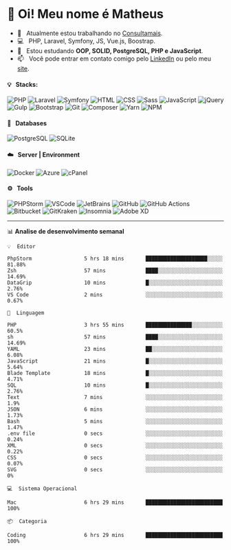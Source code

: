 # 👋 Oi! Meu nome é Matheus

- 🔭 &nbsp; Atualmente estou trabalhando no [Consultamais](https://consultamais.com.br/).
- 💻 &nbsp; PHP, Laravel, Symfony, JS, Vue.js, Boostrap.
- 🌱 &nbsp; Estou estudando **OOP, SOLID, PostgreSQL, PHP e JavaScript**.
- 📫 &nbsp; Você pode entrar em contato comigo pelo [LinkedIn](https://www.linkedin.com/in/matheuscamargoxavier/) ou pelo meu [site](https://matheuscamargo.co).

#### 💡 &nbsp; Stacks:
![PHP](https://img.shields.io/badge/-PHP-777BB4?&logo=php&logoColor=FFFFFF)
![Laravel](https://img.shields.io/badge/-Laravel-FF2D20?&logo=laravel&logoColor=FFFFFF)
![Symfony](https://img.shields.io/badge/-Symfony-000000?&logo=symfony&logoColor=FFFFFF)
![HTML](https://img.shields.io/badge/-HTML-E34F26?&logo=html5&logoColor=FFFFFF)
![CSS](https://img.shields.io/badge/-CSS-1572B6?&logo=css3&logoColor=FFFFFF)
![Sass](https://img.shields.io/badge/-Sass-CC6699?&logo=sass&logoColor=FFFFFF)
![JavaScript](https://img.shields.io/badge/-JavaScript-F7DF1E?&logo=javascript&logoColor=FFFFFF)
![jQuery](https://img.shields.io/badge/-jQuery-0769AD?&logo=jquery&logoColor=FFFFFF)
![Gulp](https://img.shields.io/badge/-Gulp-CF4647?&logo=gulp&logoColor=FFFFFF)
![Bootstrap](https://img.shields.io/badge/-Bootstrap-7952B3?&logo=bootstrap&logoColor=FFFFFF)
![Git](https://img.shields.io/badge/-Git-F05032?&logo=git&logoColor=FFFFFF)
![Composer](https://img.shields.io/badge/-Composer-885630?&logo=composer&logoColor=FFFFFF)
![Yarn](https://img.shields.io/badge/-Yarn-2C8EBB?&logo=yarn&logoColor=FFFFFF)
![NPM](https://img.shields.io/badge/-npm-CB3837?&logo=npm&logoColor=FFFFFF)

#### 💾 &nbsp; Databases
![PostgreSQL](https://img.shields.io/badge/-PostgreSQL-336791?&logo=PostgreSQL&logoColor=FFFFFF)
![SQLite](https://img.shields.io/badge/-SQLite-003B57?&logo=SQLite&logoColor=FFFFFF)

#### ☁️ &nbsp; Server | Environment
![Docker](https://img.shields.io/badge/-Docker-2496ED?&logo=docker&logoColor=FFFFFF)
![Azure](https://img.shields.io/badge/-Azure-0089D6?&logo=microsoft%20azure&logoColor=FFFFFF)
![cPanel](https://img.shields.io/badge/-cPanel-FF6C2C?&logo=cpanel&logoColor=FFFFFF)

#### ⚙️ &nbsp; Tools
![PHPStorm](https://img.shields.io/badge/-PHPStorm-000000?&logo=PHPStorm&logoColor=FFFFFF)
![VSCode](https://img.shields.io/badge/-VSCode-007ACC?&logo=Visual%20Studio%20Code&logoColor=FFFFFF) 
![JetBrains](https://img.shields.io/badge/-JetBrains-000000?&logo=jetbrains&logoColor=FFFFFF) 
![GitHub](https://img.shields.io/badge/-GitHub-181717?&logo=github&logoColor=FFFFFF) 
![GitHub Actions](https://img.shields.io/badge/-GitHub%20Actions-181717?&logo=GitHub%20Actions&logoColor=FFFFFF) 
![Bitbucket](https://img.shields.io/badge/-Bitbucket-0052CC?&logo=bitbucket&logoColor=FFFFFF)
![GitKraken](https://img.shields.io/badge/-GitKraken-179287?&logo=GitKraken&logoColor=FFFFFF)
![Insomnia](https://img.shields.io/badge/-Insomnia-5849BE?&logo=Insomnia&logoColor=FFFFFF)
![Adobe XD](https://img.shields.io/badge/-Adobe%20XD-FF61F6?&logo=adobe%20xd&logoColor=FFFFFF) 
_______

📊  **Analise de desenvolvimento semanal**
```text
💡  Editor

PhpStorm                 5 hrs 18 mins       ████████████████████░░░░░     81.88%
Zsh                      57 mins             ████░░░░░░░░░░░░░░░░░░░░░     14.69%
DataGrip                 10 mins             █░░░░░░░░░░░░░░░░░░░░░░░░      2.76%
VS Code                  2 mins              ░░░░░░░░░░░░░░░░░░░░░░░░░      0.67%
```
```text
💬  Linguagem

PHP                      3 hrs 55 mins       ███████████████░░░░░░░░░░      60.5%
sh                       57 mins             ████░░░░░░░░░░░░░░░░░░░░░     14.69%
YAML                     23 mins             ██░░░░░░░░░░░░░░░░░░░░░░░      6.08%
JavaScript               21 mins             █░░░░░░░░░░░░░░░░░░░░░░░░      5.64%
Blade Template           18 mins             █░░░░░░░░░░░░░░░░░░░░░░░░      4.71%
SQL                      10 mins             █░░░░░░░░░░░░░░░░░░░░░░░░      2.76%
Text                     7 mins              ░░░░░░░░░░░░░░░░░░░░░░░░░       1.9%
JSON                     6 mins              ░░░░░░░░░░░░░░░░░░░░░░░░░      1.73%
Bash                     5 mins              ░░░░░░░░░░░░░░░░░░░░░░░░░      1.47%
.env file                0 secs              ░░░░░░░░░░░░░░░░░░░░░░░░░      0.24%
XML                      0 secs              ░░░░░░░░░░░░░░░░░░░░░░░░░      0.22%
CSS                      0 secs              ░░░░░░░░░░░░░░░░░░░░░░░░░      0.07%
SVG                      0 secs              ░░░░░░░░░░░░░░░░░░░░░░░░░         0%
```
```text
💻  Sistema Operacional

Mac                      6 hrs 29 mins       █████████████████████████       100%
```
```text
📦  Categoria

Coding                   6 hrs 29 mins       █████████████████████████       100%
```
